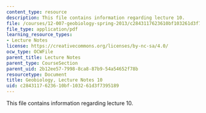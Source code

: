 ```yaml
---
content_type: resource
description: This file contains information regarding lecture 10.
file: /courses/12-007-geobiology-spring-2013/c2843117623610bf103261d3f7395189_MIT12_007S13_Lec10.pdf
file_type: application/pdf
learning_resource_types:
- Lecture Notes
license: https://creativecommons.org/licenses/by-nc-sa/4.0/
ocw_type: OCWFile
parent_title: Lecture Notes
parent_type: CourseSection
parent_uid: 2b12ee57-7998-8ca8-87b9-54a54652f78b
resourcetype: Document
title: Geobiology, Lecture Notes 10
uid: c2843117-6236-10bf-1032-61d3f7395189
---
```

This file contains information regarding lecture 10.